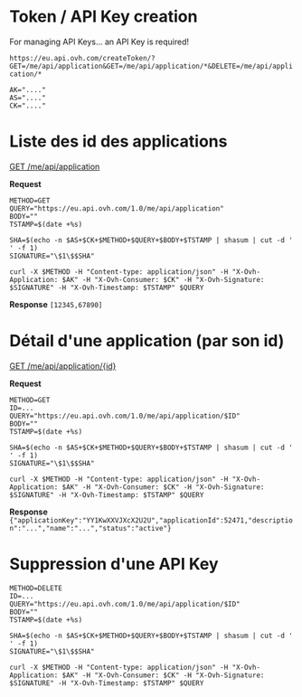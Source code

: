 # Token / API Key creation 
For managing API Keys... an API Key is required! 

`https://eu.api.ovh.com/createToken/?GET=/me/api/application&GET=/me/api/application/*&DELETE=/me/api/application/*`

```
AK="...."
AS="...."
CK="...."
```
# Liste des id des applications 
 [GET /me/api/application](https://api.ovh.com/console/#/me/api/application#GET) 

**Request**
```
METHOD=GET
QUERY="https://eu.api.ovh.com/1.0/me/api/application"
BODY=""
TSTAMP=$(date +%s)

SHA=$(echo -n $AS+$CK+$METHOD+$QUERY+$BODY+$TSTAMP | shasum | cut -d ' ' -f 1)
SIGNATURE="\$1\$$SHA"

curl -X $METHOD -H "Content-type: application/json" -H "X-Ovh-Application: $AK" -H "X-Ovh-Consumer: $CK" -H "X-Ovh-Signature: $SIGNATURE" -H "X-Ovh-Timestamp: $TSTAMP" $QUERY
```

**Response**
`[12345,67890]`
# Détail d'une application (par son id) 
 [GET /me/api/application/{id}](https://api.ovh.com/console/#/me/api/application/%7BapplicationId%7D#GET) 

**Request**
```
METHOD=GET
ID=...
QUERY="https://eu.api.ovh.com/1.0/me/api/application/$ID"
BODY=""
TSTAMP=$(date +%s)

SHA=$(echo -n $AS+$CK+$METHOD+$QUERY+$BODY+$TSTAMP | shasum | cut -d ' ' -f 1)
SIGNATURE="\$1\$$SHA"

curl -X $METHOD -H "Content-type: application/json" -H "X-Ovh-Application: $AK" -H "X-Ovh-Consumer: $CK" -H "X-Ovh-Signature: $SIGNATURE" -H "X-Ovh-Timestamp: $TSTAMP" $QUERY
```

**Response**
`{"applicationKey":"YY1KwXXVJXcX2U2U","applicationId":52471,"description":"...","name":"...","status":"active"}`
# Suppression d'une API Key 
```
METHOD=DELETE
ID=...
QUERY="https://eu.api.ovh.com/1.0/me/api/application/$ID"
BODY=""
TSTAMP=$(date +%s)

SHA=$(echo -n $AS+$CK+$METHOD+$QUERY+$BODY+$TSTAMP | shasum | cut -d ' ' -f 1)
SIGNATURE="\$1\$$SHA"

curl -X $METHOD -H "Content-type: application/json" -H "X-Ovh-Application: $AK" -H "X-Ovh-Consumer: $CK" -H "X-Ovh-Signature: $SIGNATURE" -H "X-Ovh-Timestamp: $TSTAMP" $QUERY
```
